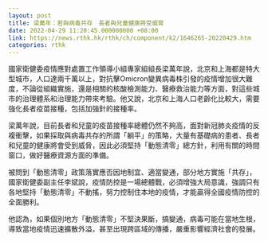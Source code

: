 ```yaml
---
layout: post
title: 梁萬年：若與病毒共存　長者與兒童健康將受威脅
date: 2022-04-29 11:20:45.000000000 +08:00
link: https://news.rthk.hk/rthk/ch/component/k2/1646265-20220429.htm
categories: rthk
---
```


國家衛健委疫情應對處置工作領導小組專家組組長梁萬年說，北京和上海都是特大型城市，人口達兩千萬以上，對抗擊Omicron變異病毒株引發的疫情增加很大難度，不論從組織實施，還是相關的核酸檢測能力、醫療救治能力等方面，對這些城市的治理體系和治理能力帶來考驗。他又說，北京和上海人口老齡化比較大，需要強化長者疫苗接種，包括加強針的接種率。

梁萬年說，目前長者和兒童的疫苗接種率總體仍然不夠高，面對新冠肺炎疫情的反複衝擊，如果採取與病毒共存的所謂「躺平」的策略，大量有基礎病的患者、長者和兒童的健康將會受到威脅，因此必須堅持「動態清零」總方針，利用有關的時間窗口，做好醫療資源方面的準備。

被問到「動態清零」政策落實應否因地制宜、適當變通，部分地方實施「共存」，國家衛健委副主任李斌說，疫情防控是一場總體戰，必須增強大局意識，強調只有各地堅持「動態清零」不動搖，努力控制住本地的疫情，才能贏得全國疫情防控的全面勝利。

他認為，如果個別地方「動態清零」不堅決果斷，搞變通，病毒可能在當地生根，導致當地疫情迅速擴散外溢，甚至出現跨區域的傳播，嚴重影響經濟社會的發展。
